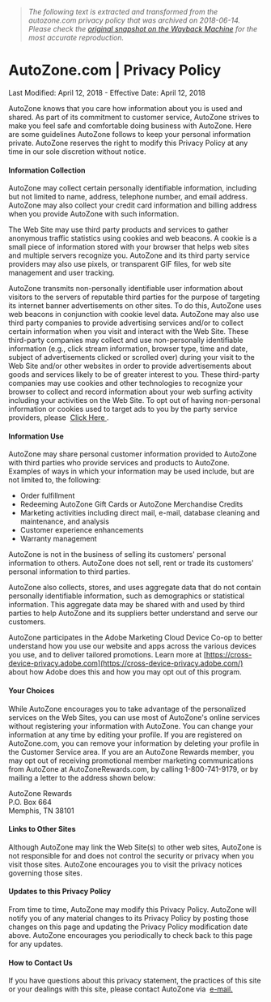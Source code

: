 > *The following text is extracted and transformed from the autozone.com privacy policy that was archived on 2018-06-14. Please check the [original snapshot on the Wayback Machine](https://web.archive.org/web/20180614110123id_/https%3A//www.autozone.com/termsandconditions/termsAndConditionsHome.jsp%3FleftNavPage%3DprivacyPolicy%26pageCategory%3DprivacyPolicy) for the most accurate reproduction.*

# AutoZone.com | Privacy Policy

Last Modified: April 12, 2018 \- Effective Date: April 12, 2018 

AutoZone knows that you care how information about you is used and shared. As part of its commitment to customer service, AutoZone strives to make you feel safe and comfortable doing business with AutoZone. Here are some guidelines AutoZone follows to keep your personal information private. AutoZone reserves the right to modify this Privacy Policy at any time in our sole discretion without notice. 

#### Information Collection 

AutoZone may collect certain personally identifiable information, including but not limited to name, address, telephone number, and email address. AutoZone may also collect your credit card information and billing address when you provide AutoZone with such information. 

The Web Site may use third party products and services to gather anonymous traffic statistics using cookies and web beacons. A cookie is a small piece of information stored with your browser that helps web sites and multiple servers recognize you. AutoZone and its third party service providers may also use pixels, or transparent GIF files, for web site management and user tracking. 

AutoZone transmits non-personally identifiable user information about visitors to the servers of reputable third parties for the purpose of targeting its internet banner advertisements on other sites. To do this, AutoZone uses web beacons in conjunction with cookie level data. AutoZone may also use third party companies to provide advertising services and/or to collect certain information when you visit and interact with the Web Site. These third-party companies may collect and use non-personally identifiable information (e.g., click stream information, browser type, time and date, subject of advertisements clicked or scrolled over) during your visit to the Web Site and/or other websites in order to provide advertisements about goods and services likely to be of greater interest to you. These third-party companies may use cookies and other technologies to recognize your browser to collect and record information about your web surfing activity including your activities on the Web Site. To opt out of having non-personal information or cookies used to target ads to you by the party service providers, please  [Click Here ](http://www.networkadvertising.org/managing/opt_out.asp).

#### Information Use 

AutoZone may share personal customer information provided to AutoZone with third parties who provide services and products to AutoZone. Examples of ways in which your information may be used include, but are not limited to, the following: 

  * Order fulfillment 
  * Redeeming AutoZone Gift Cards or AutoZone Merchandise Credits
  * Marketing activities including direct mail, e-mail, database cleaning and maintenance, and analysis 
  * Customer experience enhancements 
  * Warranty management 



AutoZone is not in the business of selling its customers' personal information to others. AutoZone does not sell, rent or trade its customers' personal information to third parties. 

AutoZone also collects, stores, and uses aggregate data that do not contain personally identifiable information, such as demographics or statistical information. This aggregate data may be shared with and used by third parties to help AutoZone and its suppliers better understand and serve our customers. 

AutoZone participates in the Adobe Marketing Cloud Device Co-op to better understand how you use our website and apps across the various devices you use, and to deliver tailored promotions. Learn more at [https://cross-device-privacy.adobe.com](https://cross-device-privacy.adobe.com/) about how Adobe does this and how you may opt out of this program. 

#### Your Choices 

While AutoZone encourages you to take advantage of the personalized services on the Web Sites, you can use most of AutoZone's online services without registering your information with AutoZone. You can change your information at any time by editing your profile. If you are registered on AutoZone.com, you can remove your information by deleting your profile in the Customer Service area. If you are an AutoZone Rewards member, you may opt out of receiving promotional member marketing communications from AutoZone at AutoZoneRewards.com, by calling 1-800-741-9179, or by mailing a letter to the address shown below: 

AutoZone Rewards   
P.O. Box 664   
Memphis, TN 38101 

#### Links to Other Sites 

Although AutoZone may link the Web Site(s) to other web sites, AutoZone is not responsible for and does not control the security or privacy when you visit those sites. AutoZone encourages you to visit the privacy notices governing those sites. 

#### Updates to this Privacy Policy 

From time to time, AutoZone may modify this Privacy Policy. AutoZone will notify you of any material changes to its Privacy Policy by posting those changes on this page and updating the Privacy Policy modification date above. AutoZone encourages you periodically to check back to this page for any updates. 

#### How to Contact Us 

If you have questions about this privacy statement, the practices of this site or your dealings with this site, please contact AutoZone via  [e-mail. ](https://web.archive.org/contactus/contactUs.jsp "Contact Us")

